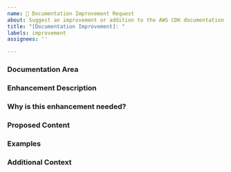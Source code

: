 ```yaml
---
name: 📝 Documentation Improvement Request
about: Suggest an improvement or addition to the AWS CDK documentation
title: "[Documentation Improvement]: "
labels: improvement
assignees: ''

---
```


### Documentation Area
<!-- Describe which part of the documentation needs enhancement (e.g., specific guide, section, or topic) -->

### Enhancement Description
<!-- Clearly describe what you'd like to see added or improved in the documentation -->

### Why is this enhancement needed?
<!-- Explain why this enhancement would be valuable for users of the AWS CDK -->

### Proposed Content
<!-- If you have specific content suggestions, please outline them here -->

### Examples
<!-- If applicable, add examples, code snippets, or references to other documentation that could help -->

### Additional Context
<!-- Add any other context about the request here -->
